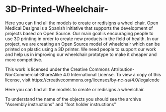 # 3D-Printed-Wheelchair-
Here you can find all the models to create or redisigns a wheel chair.
Open Medical Designs is a Spanish initiative that supports the development of projects based on Open Source. Our main goal is encouraging people to use 3D printing in order to create new products in the field of health. In our project, we are creating an Open Source model of wheelchair which can be printed on plastic using a 3D printer. We need people to support our work and help us in improving our wheelchair prototype to make it cheaper and more competitive.

This work is licensed under the Creative Commons Attribution-NonCommercial-ShareAlike 4.0 International License. To view a copy of this license, visit https://creativecommons.org/licenses/by-nc-sa/4.0/legalcode

Here you can find all the models to create or redisigns a wheelchair.

To understand the name of the objects you should see the archive "Assembly instructions" and "foot holder instructions"
